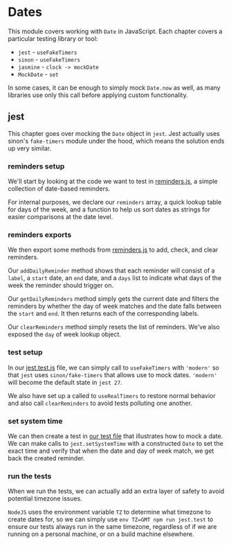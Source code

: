 # Dates

This module covers working with `Date` in JavaScript. Each chapter covers a particular testing library or tool:

 - `jest` - `useFakeTimers`
 - `sinon` - `useFakeTimers`
 - `jasmine` - `clock -> mockDate`
 - `MockDate` - `set`

In some cases, it can be enough to simply mock `Date.now` as well, as many libraries use only this call before
applying custom functionality.

## jest

This chapter goes over mocking the `Date` object in `jest`. Jest actually uses sinon's `fake-timers` module
under the hood, which means the solution ends up very similar.

### reminders setup

We'll start by looking at the code we want to test in [reminders.js](/Dates/reminders.js#L1-19), a simple collection of date-based reminders.

For internal purposes, we declare our `reminders` array, a quick lookup table for days of the week, and a function to help us sort dates
as strings for easier comparisons at the date level.

### reminders exports

We then export some methods from [reminders.js](/Dates/reminders.js#L21-40) to add, check, and clear reminders.

Our `addDailyReminder` method shows that each reminder will consist of a `label`, a `start` date, an `end` date,
and a `days` list to indicate what days of the week the reminder should trigger on.

Our `getDailyReminders` method simply gets the current date and filters the reminders by whether the day of week
matches and the date falls between the `start` and `end`. It then returns each of the corresponding labels.

Our `clearReminders` method simply resets the list of reminders. We've also exposed the `day` of week lookup object.

### test setup

In our [jest.test.js](/Dates/jest.test.js#L3-11) file, we can simply call to `useFakeTimers` with `'modern'` so
that `jest` uses `sinon/fake-timers` that allows use to mock dates. `'modern'` will become the default state
in `jest 27`.

We also have set up a called to `useRealTimers` to restore normal behavior and also call `clearReminders` to
avoid tests polluting one another.

### set system time

We can then create a test in [our test file](/Dates/jest.test.js#L13-29) that illustrates how to mock a date.
We can make calls to `jest.setSystemTime` with a constructed `Date` to set the exact time and verify that
when the date and day of week match, we get back the created reminder.

### run the tests

When we run the tests, we can actually add an extra layer of safety to avoid potential timezone issues.

`NodeJS` uses the environment variable `TZ` to determine what timezone to create dates for, so we can
simply use `env TZ=GMT npm run jest.test` to ensure our tests always run in the same timezone, regardless
of if we are running on a personal machine, or on a build machine elsewhere.
